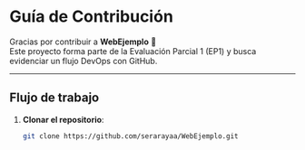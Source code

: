 # Guía de Contribución

Gracias por contribuir a **WebEjemplo** 🙌  
Este proyecto forma parte de la Evaluación Parcial 1 (EP1) y busca evidenciar un flujo DevOps con GitHub.

---

## Flujo de trabajo

1. **Clonar el repositorio**:
   ```bash
   git clone https://github.com/serarayaa/WebEjemplo.git
